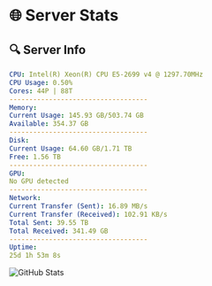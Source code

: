 # 🌐 Server Stats
## 🔍 Server Info
```yaml
CPU: Intel(R) Xeon(R) CPU E5-2699 v4 @ 1297.70MHz
CPU Usage: 0.50%
Cores: 44P | 88T
-----------------------------------
Memory:
Current Usage: 145.93 GB/503.74 GB
Available: 354.37 GB
-----------------------------------
Disk:
Current Usage: 64.60 GB/1.71 TB
Free: 1.56 TB
-----------------------------------
GPU:
No GPU detected
-----------------------------------
Network:
Current Transfer (Sent): 16.89 MB/s
Current Transfer (Received): 102.91 KB/s
Total Sent: 39.55 TB
Total Received: 341.49 GB
-----------------------------------
Uptime:
25d 1h 53m 8s
```
![GitHub Stats](https://img.shields.io/badge/Updated-2025-04-01_23:15:57-blue)